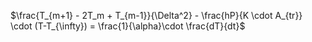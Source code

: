 $\frac{T_{m+1} - 2T_m + T_{m-1}}{\Delta^2} - \frac{hP}{K \cdot A_{tr}} \cdot (T-T_{\infty}) = \frac{1}{\alpha}\cdot \frac{dT}{dt}$